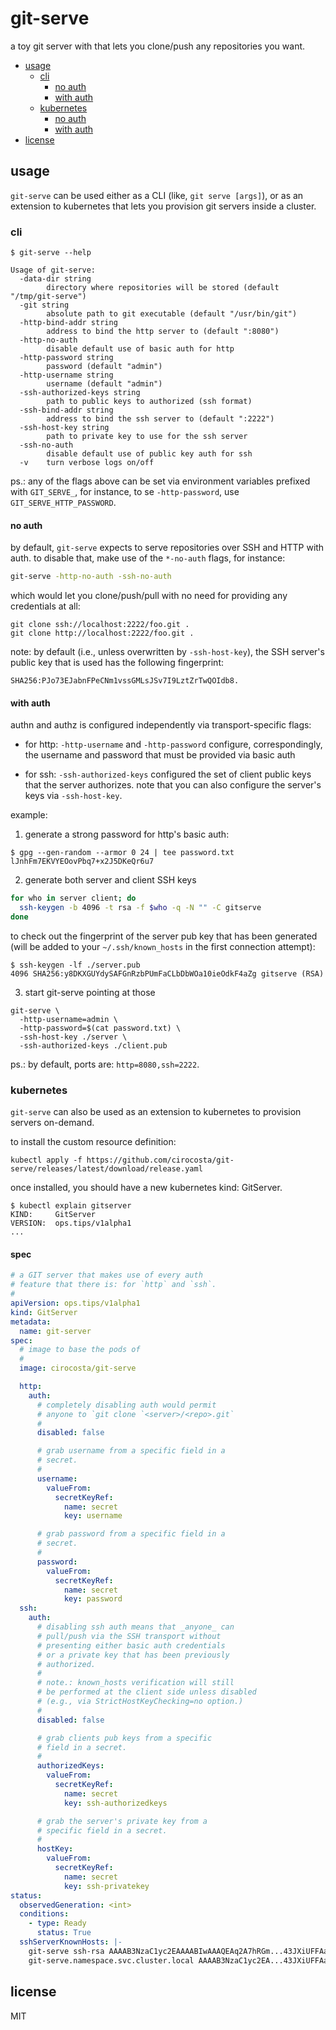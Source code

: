 # git-serve

a toy git server with that lets you clone/push any repositories you want.


- [usage](#usage)
  - [cli](#cli)
    - [no auth](#no-auth)
    - [with auth](#with-auth)
  - [kubernetes](#kubernetes)
    - [no auth](#no-auth-1)
    - [with auth](#with-auth-1)
- [license](#license)


## usage

`git-serve` can be used either as a CLI (like, `git serve [args]`), or as an
extension to kubernetes that lets you provision git servers inside a cluster.


### cli

```console
$ git-serve --help

Usage of git-serve:
  -data-dir string
        directory where repositories will be stored (default "/tmp/git-serve")
  -git string
        absolute path to git executable (default "/usr/bin/git")
  -http-bind-addr string
        address to bind the http server to (default ":8080")
  -http-no-auth
        disable default use of basic auth for http
  -http-password string
        password (default "admin")
  -http-username string
        username (default "admin")
  -ssh-authorized-keys string
        path to public keys to authorized (ssh format)
  -ssh-bind-addr string
        address to bind the ssh server to (default ":2222")
  -ssh-host-key string
        path to private key to use for the ssh server
  -ssh-no-auth
        disable default use of public key auth for ssh
  -v    turn verbose logs on/off
```

ps.: any of the flags above can be set via environment variables prefixed with
`GIT_SERVE_`, for instance, to se `-http-password`, use
`GIT_SERVE_HTTP_PASSWORD`.


#### no auth

by default, `git-serve` expects to serve repositories over SSH and HTTP with
auth. to disable that, make use of the `*-no-auth` flags, for instance:

```bash
git-serve -http-no-auth -ssh-no-auth
```

which would let you clone/push/pull with no need for providing any credentials
at all:

```
git clone ssh://localhost:2222/foo.git .
git clone http://localhost:2222/foo.git .
```

note: by default (i.e., unless overwritten by `-ssh-host-key`), the SSH
server's public key that is used has the following fingerprint:

```
SHA256:PJo73EJabnFPeCNm1vssGMLsJSv7I9LztZrTwQOIdb8.
```


#### with auth

authn and authz is configured independently via transport-specific flags:

- for http: `-http-username` and `-http-password` configure, correspondingly,
  the username and password that must be provided via basic auth

- for ssh: `-ssh-authorized-keys` configured the set of client public keys that
  the server authorizes. note that you can also configure the server's keys via
  `-ssh-host-key`.


example:

1. generate a strong password for http's basic auth:

```console
$ gpg --gen-random --armor 0 24 | tee password.txt
lJnhFm7EKVYEOovPbq7+x2J5DKeQr6u7
```

2. generate both server and client SSH keys

```bash
for who in server client; do
  ssh-keygen -b 4096 -t rsa -f $who -q -N "" -C gitserve
done
```

to check out the fingerprint of the server pub key that has been generated
(will be added to your `~/.ssh/known_hosts` in the first connection attempt):

```console
$ ssh-keygen -lf ./server.pub
4096 SHA256:y8DKXGUYdySAFGnRzbPUmFaCLbDbWOa10ieOdkF4aZg gitserve (RSA)
```


3. start git-serve pointing at those


```console
git-serve \
  -http-username=admin \
  -http-password=$(cat password.txt) \
  -ssh-host-key ./server \
  -ssh-authorized-keys ./client.pub
```

ps.: by default, ports are: `http=8080,ssh=2222`.


### kubernetes

`git-serve` can also be used as an extension to kubernetes to provision servers
on-demand.

to install the custom resource definition:

```
kubectl apply -f https://github.com/cirocosta/git-serve/releases/latest/download/release.yaml
```

once installed, you should have a new kubernetes kind: GitServer.

```console
$ kubectl explain gitserver
KIND:     GitServer
VERSION:  ops.tips/v1alpha1
...
```


#### spec

```yaml
# a GIT server that makes use of every auth
# feature that there is: for `http` and `ssh`.
#
apiVersion: ops.tips/v1alpha1
kind: GitServer
metadata:
  name: git-server
spec:
  # image to base the pods of
  #
  image: cirocosta/git-serve

  http:
    auth:
      # completely disabling auth would permit
      # anyone to `git clone `<server>/<repo>.git`
      #
      disabled: false

      # grab username from a specific field in a
      # secret.
      #
      username:
        valueFrom:
          secretKeyRef:
            name: secret
            key: username

      # grab password from a specific field in a
      # secret.
      #
      password:
        valueFrom:
          secretKeyRef:
            name: secret
            key: password
  ssh:
    auth:
      # disabling ssh auth means that _anyone_ can
      # pull/push via the SSH transport without
      # presenting either basic auth credentials
      # or a private key that has been previously
      # authorized.
      #
      # note.: known_hosts verification will still
      # be performed at the client side unless disabled
      # (e.g., via StrictHostKeyChecking=no option.)
      #
      disabled: false

      # grab clients pub keys from a specific
      # field in a secret.
      #
      authorizedKeys:
        valueFrom:
          secretKeyRef:
            name: secret
            key: ssh-authorizedkeys

      # grab the server's private key from a
      # specific field in a secret.
      #
      hostKey:
        valueFrom:
          secretKeyRef:
            name: secret
            key: ssh-privatekey
status:
  observedGeneration: <int>
  conditions:
    - type: Ready
      status: True
  sshServerKnownHosts: |-
    git-serve ssh-rsa AAAAB3NzaC1yc2EAAAABIwAAAQEAq2A7hRGm...43JXiUFFAaQ==
    git-serve.namespace.svc.cluster.local AAAAB3NzaC1yc2EA...43JXiUFFAaQ==
```


## license

MIT
